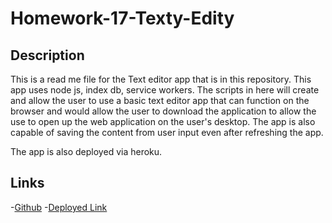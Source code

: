 # Homework-17-Texty-Edity


## Description
This is a read me file for the Text editor app that is in this repository.
This app uses node js, index db, service workers. The scripts in here will create and allow the user to use a basic text editor app that can function on the browser and would allow the user to download the application to allow the use to open up the web application on the user's desktop. The app is also capable of saving the content from user input even after refreshing the app.

The app is also deployed via heroku.

## Links
-[Github](https://github.com/ArmandoUg/Homework-16-Texty-Edity)
-[Deployed Link](https://texty-edity.herokuapp.com)

